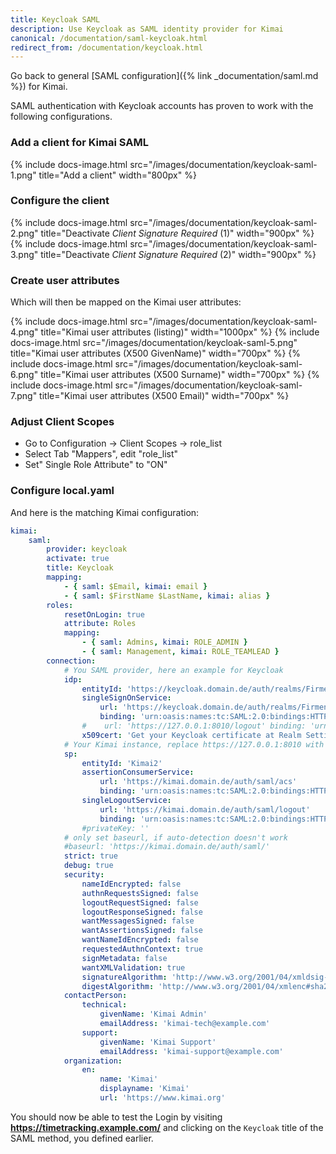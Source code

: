 ```yaml
---
title: Keycloak SAML
description: Use Keycloak as SAML identity provider for Kimai
canonical: /documentation/saml-keycloak.html
redirect_from: /documentation/keycloak.html
---
```


Go back to general [SAML configuration]({% link _documentation/saml.md %}) for Kimai.

SAML authentication with Keycloak accounts has proven to work with the following configurations.

### Add a client for Kimai SAML

{% include docs-image.html src="/images/documentation/keycloak-saml-1.png" title="Add a client" width="800px" %}

### Configure the client

{% include docs-image.html src="/images/documentation/keycloak-saml-2.png" title="Deactivate *Client Signature Required* (1)" width="900px" %}
{% include docs-image.html src="/images/documentation/keycloak-saml-3.png" title="Deactivate *Client Signature Required* (2)" width="900px" %}

### Create user attributes

Which will then be mapped on the Kimai user attributes:

{% include docs-image.html src="/images/documentation/keycloak-saml-4.png" title="Kimai user attributes (listing)" width="1000px" %}
{% include docs-image.html src="/images/documentation/keycloak-saml-5.png" title="Kimai user attributes (X500 GivenName)" width="700px" %}
{% include docs-image.html src="/images/documentation/keycloak-saml-6.png" title="Kimai user attributes (X500 Surname)" width="700px" %}
{% include docs-image.html src="/images/documentation/keycloak-saml-7.png" title="Kimai user attributes (X500 Email)" width="700px" %}

### Adjust Client Scopes

- Go to Configuration -> Client Scopes -> role_list
- Select Tab "Mappers", edit "role_list"
- Set" Single Role Attribute" to "ON"

### Configure local.yaml

And here is the matching Kimai configuration:

```yaml
kimai:
    saml:
        provider: keycloak
        activate: true
        title: Keycloak
        mapping:
            - { saml: $Email, kimai: email }
            - { saml: $FirstName $LastName, kimai: alias }
        roles:
            resetOnLogin: true
            attribute: Roles
            mapping:
                - { saml: Admins, kimai: ROLE_ADMIN }
                - { saml: Management, kimai: ROLE_TEAMLEAD }
        connection:
            # You SAML provider, here an example for Keycloak
            idp:
                entityId: 'https://keycloak.domain.de/auth/realms/Firmenrealm'
                singleSignOnService:
                    url: 'https://keycloak.domain.de/auth/realms/Firmenrealm/protocol/saml'
                    binding: 'urn:oasis:names:tc:SAML:2.0:bindings:HTTP-Redirect'
                #    url: 'https://127.0.0.1:8010/logout' binding: 'urn:oasis:names:tc:SAML:2.0:bindings:HTTP-Redirect'
                x509cert: 'Get your Keycloak certificate at Realm Settings --> Keys --> RS256 --> Certificate '
            # Your Kimai instance, replace https://127.0.0.1:8010 with your base URL
            sp:
                entityId: 'Kimai2'
                assertionConsumerService:
                    url: 'https://kimai.domain.de/auth/saml/acs'
                    binding: 'urn:oasis:names:tc:SAML:2.0:bindings:HTTP-POST'
                singleLogoutService:
                    url: 'https://kimai.domain.de/auth/saml/logout'
                    binding: 'urn:oasis:names:tc:SAML:2.0:bindings:HTTP-Redirect'
                #privateKey: ''
            # only set baseurl, if auto-detection doesn't work
            #baseurl: 'https://kimai.domain.de/auth/saml/'
            strict: true
            debug: true
            security:
                nameIdEncrypted: false
                authnRequestsSigned: false
                logoutRequestSigned: false
                logoutResponseSigned: false
                wantMessagesSigned: false
                wantAssertionsSigned: false
                wantNameIdEncrypted: false
                requestedAuthnContext: true
                signMetadata: false
                wantXMLValidation: true
                signatureAlgorithm: 'http://www.w3.org/2001/04/xmldsig-more#rsa-sha256'
                digestAlgorithm: 'http://www.w3.org/2001/04/xmlenc#sha256'
            contactPerson:
                technical:
                    givenName: 'Kimai Admin'
                    emailAddress: 'kimai-tech@example.com'
                support:
                    givenName: 'Kimai Support'
                    emailAddress: 'kimai-support@example.com'
            organization:
                en:
                    name: 'Kimai'
                    displayname: 'Kimai'
                    url: 'https://www.kimai.org'
```

You should now be able to test the Login by visiting **https://timetracking.example.com/** and clicking on the `Keycloak` title of the SAML method, you defined earlier.

